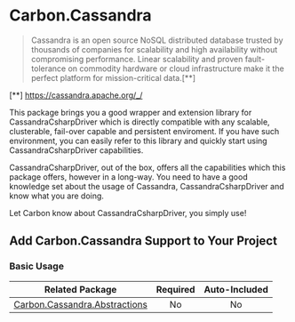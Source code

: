 # Carbon.Cassandra

> Cassandra is an open source NoSQL distributed database trusted by thousands of companies for scalability and high availability without compromising performance. Linear scalability and proven fault-tolerance on commodity hardware or cloud infrastructure make it the perfect platform for mission-critical data.[**]

[**] https://cassandra.apache.org/_/

This package brings you a good wrapper and extension library for CassandraCsharpDriver which is directly compatible with any scalable, clusterable, fail-over capable and persistent enviroment.
If you have such environment, you can easily refer to this library and quickly start using CassandraCsharpDriver capabilities.

CassandraCsharpDriver, out of the box, offers all the capabilities which this package offers, however in a long-way. You need to have a good knowledge set about the usage of Cassandra, CassandraCsharpDriver and know what you are doing.

Let Carbon know about CassandraCsharpDriver, you simply use!

## Add Carbon.Cassandra Support to Your Project
### Basic Usage

| Related Package                                                                  | Required | Auto-Included |
|-----------------------------------------------------------------                 |:----:    |:----:         |
| [Carbon.Cassandra.Abstractions](../Carbon.Cassandra.Abstractions/README.md)      | No       | No            |


